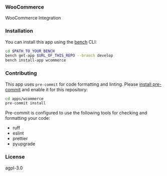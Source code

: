 ### WooCommerce

WooCommerce Integration

### Installation

You can install this app using the [bench](https://github.com/frappe/bench) CLI:

```bash
cd $PATH_TO_YOUR_BENCH
bench get-app $URL_OF_THIS_REPO --branch develop
bench install-app wcommerce
```

### Contributing

This app uses `pre-commit` for code formatting and linting. Please [install pre-commit](https://pre-commit.com/#installation) and enable it for this repository:

```bash
cd apps/wcommerce
pre-commit install
```

Pre-commit is configured to use the following tools for checking and formatting your code:

- ruff
- eslint
- prettier
- pyupgrade

### License

agpl-3.0
